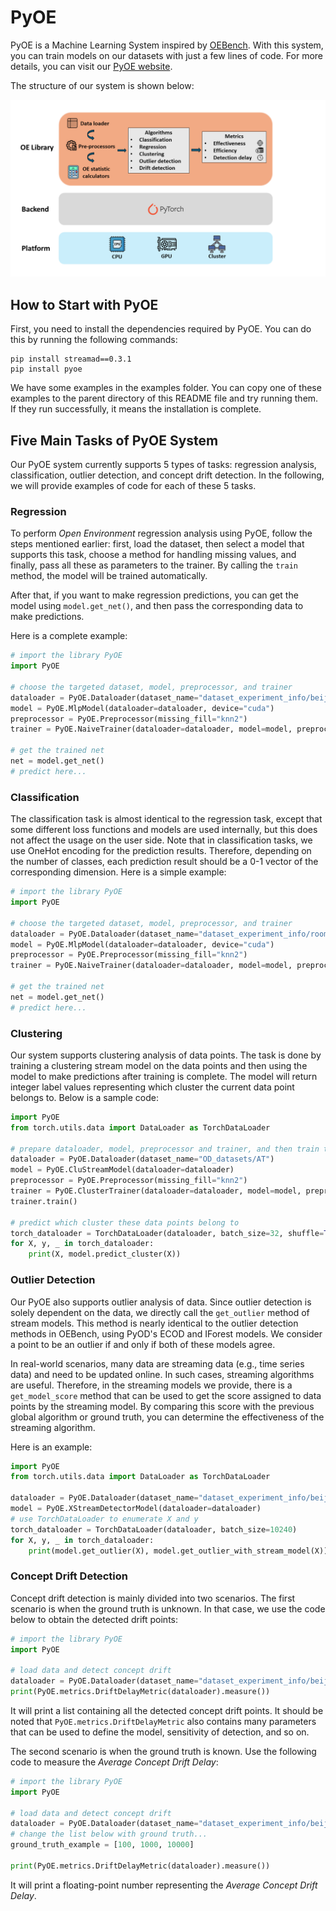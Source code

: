 # PyOE

PyOE is a Machine Learning System inspired by [OEBench](https://github.com/Xtra-Computing/OEBench). With this system, you can train models on our datasets with just a few lines of code. For more details, you can visit our [PyOE website](https://pyoe.xtra.science).

The structure of our system is shown below:

![Structure of PyOE](images/pyoe.png)

## How to Start with PyOE

First, you need to install the dependencies required by PyOE. You can do this by running the following commands:

```shell
pip install streamad==0.3.1
pip install pyoe
```

We have some examples in the examples folder. You can copy one of these examples to the parent directory of this README file and try running them. If they run successfully, it means the installation is complete.

## Five Main Tasks of PyOE System

Our PyOE system currently supports 5 types of tasks: regression analysis, classification, outlier detection, and concept drift detection. In the following, we will provide examples of code for each of these 5 tasks.

### Regression

To perform *Open Environment* regression analysis using PyOE, follow the steps mentioned earlier: first, load the dataset, then select a model that supports this task, choose a method for handling missing values, and finally, pass all these as parameters to the trainer. By calling the ```train``` method, the model will be trained automatically.

After that, if you want to make regression predictions, you can get the model using ```model.get_net()```, and then pass the corresponding data to make predictions.

Here is a complete example:

```python
# import the library PyOE
import PyOE

# choose the targeted dataset, model, preprocessor, and trainer
dataloader = PyOE.Dataloader(dataset_name="dataset_experiment_info/beijingPM2.5")
model = PyOE.MlpModel(dataloader=dataloader, device="cuda")
preprocessor = PyOE.Preprocessor(missing_fill="knn2")
trainer = PyOE.NaiveTrainer(dataloader=dataloader, model=model, preprocessor=preprocessor, epochs=16)

# get the trained net
net = model.get_net()
# predict here...
```

### Classification

The classification task is almost identical to the regression task, except that some different loss functions and models are used internally, but this does not affect the usage on the user side. Note that in classification tasks, we use OneHot encoding for the prediction results. Therefore, depending on the number of classes, each prediction result should be a 0-1 vector of the corresponding dimension. Here is a simple example:

```python
# import the library PyOE
import PyOE

# choose the targeted dataset, model, preprocessor, and trainer
dataloader = PyOE.Dataloader(dataset_name="dataset_experiment_info/room_occupancy")
model = PyOE.MlpModel(dataloader=dataloader, device="cuda")
preprocessor = PyOE.Preprocessor(missing_fill="knn2")
trainer = PyOE.NaiveTrainer(dataloader=dataloader, model=model, preprocessor=preprocessor, epochs=1024)

# get the trained net
net = model.get_net()
# predict here...
```

### Clustering

Our system supports clustering analysis of data points. The task is done by training a clustering stream model on the data points and then using the model to make predictions after training is complete. The model will return integer label values representing which cluster the current data point belongs to. Below is a sample code:

```python
import PyOE
from torch.utils.data import DataLoader as TorchDataLoader

# prepare dataloader, model, preprocessor and trainer, and then train the model
dataloader = PyOE.Dataloader(dataset_name="OD_datasets/AT")
model = PyOE.CluStreamModel(dataloader=dataloader)
preprocessor = PyOE.Preprocessor(missing_fill="knn2")
trainer = PyOE.ClusterTrainer(dataloader=dataloader, model=model, preprocessor=preprocessor, epochs=16)
trainer.train()

# predict which cluster these data points belong to
torch_dataloader = TorchDataLoader(dataloader, batch_size=32, shuffle=True)
for X, y, _ in torch_dataloader:
    print(X, model.predict_cluster(X))
```

### Outlier Detection

Our PyOE also supports outlier analysis of data. Since outlier detection is solely dependent on the data, we directly call the ```get_outlier``` method of stream models. This method is nearly identical to the outlier detection methods in OEBench, using PyOD's ECOD and IForest models. We consider a point to be an outlier if and only if both of these models agree.

In real-world scenarios, many data are streaming data (e.g., time series data) and need to be updated online. In such cases, streaming algorithms are useful. Therefore, in the streaming models we provide, there is a ```get_model_score``` method that can be used to get the score assigned to data points by the streaming model. By comparing this score with the previous global algorithm or ground truth, you can determine the effectiveness of the streaming algorithm.

Here is an example:

```python
import PyOE
from torch.utils.data import DataLoader as TorchDataLoader

dataloader = PyOE.Dataloader(dataset_name="dataset_experiment_info/beijingPM2.5")
model = PyOE.XStreamDetectorModel(dataloader=dataloader)
# use TorchDataLoader to enumerate X and y
torch_dataloader = TorchDataLoader(dataloader, batch_size=10240)
for X, y, _ in torch_dataloader:
    print(model.get_outlier(X), model.get_outlier_with_stream_model(X))
```

### Concept Drift Detection

Concept drift detection is mainly divided into two scenarios. The first scenario is when the ground truth is unknown. In that case, we use the code below to obtain the detected drift points:

```python
# import the library PyOE
import PyOE

# load data and detect concept drift
dataloader = PyOE.Dataloader(dataset_name="dataset_experiment_info/beijingPM2.5")
print(PyOE.metrics.DriftDelayMetric(dataloader).measure())
```

It will print a list containing all the detected concept drift points. It should be noted that ```PyOE.metrics.DriftDelayMetric``` also contains many parameters that can be used to define the model, sensitivity of detection, and so on.

The second scenario is when the ground truth is known. Use the following code to measure the *Average Concept Drift Delay*:

```python
# import the library PyOE
import PyOE

# load data and detect concept drift
dataloader = PyOE.Dataloader(dataset_name="dataset_experiment_info/beijingPM2.5")
# change the list below with ground truth...
ground_truth_example = [100, 1000, 10000]

print(PyOE.metrics.DriftDelayMetric(dataloader).measure())
```

It will print a floating-point number representing the *Average Concept Drift Delay*.
